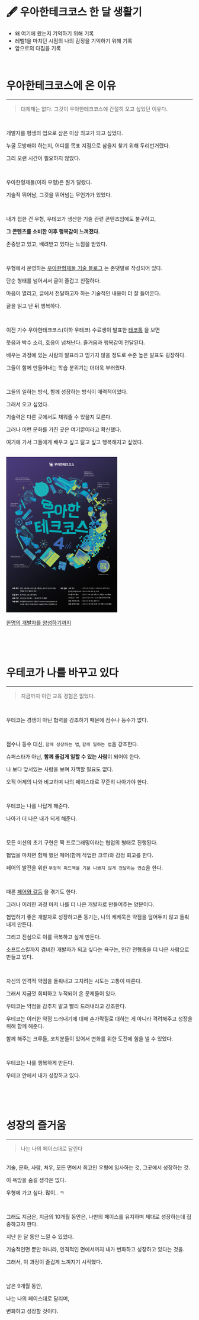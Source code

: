 # 🖋 우아한테크코스 한 달 생활기

- 왜 여기에 왔는지 기억하기 위해 기록
- 레벨1을 마치던 시점의 나의 감정을 기억하기 위해 기록
- 앞으로의 다짐을 기록

<br>

# 우아한테크코스에 온 이유

---

> 대체재는 없다. 그것이 우아한테크코스에 간절히 오고 싶었던 이유다.

<br>


개발자를 평생의 업으로 삼은 이상 최고가 되고 싶었다.

누굴 모방해야 하는지, 어디를 목표 지점으로 삼을지 찾기 위해 두리번거렸다.

그리 오랜 시간이 필요하지 않았다.

<br>

우아한형제들(이하 우형)은 뭔가 달랐다.

기술적 뛰어남, 그것을 뛰어넘는 무언가가 있었다.

<br>

내가 접한 건 우형, 우테코가 생산한 기술 관련 콘텐츠임에도 불구하고,

**그 콘텐츠를 소비한 이후 행복감이 느껴졌다.**

존중받고 있고, 배려받고 있다는 느낌을 받았다.

<br>

우형에서 운영하는 [우아한형제들 기술 블로그](https://techblog.woowahan.com/) 는 존댓말로 작성되어 있다.

단순 형태를 넘어서서 글이 즐겁고 친절하다.

마음이 열리고, 글에서 전달하고자 하는 기술적인 내용이 더 잘 들어온다.

글을 읽고 난 뒤 행복하다.

<br>

이전 기수 우아한테크코스(이하 우테코) 수료생이 발표한 [테코톡](https://www.youtube.com/watch?v=XfYJCpAb2aE) 을 보면

웃음과 박수 소리, 호응이 넘쳐난다. 즐거움과 행복감이 전달된다.

배우는 과정에 있는 사람의 발표라고 믿기지 않을 정도로 수준 높은 발표도 굉장하다.

그들이 함께 만들어내는 학습 분위기는 더더욱 부러웠다.

<br>

그들의 일하는 방식, 함께 성장하는 방식이 매력적이었다.

그래서 오고 싶었다.

기술력은 다른 곳에서도 채워줄 수 있을지 모른다.

그러나 이런 문화를 가진 곳은 여기뿐이라고 확신했다.

여기에 가서 그들에게 배우고 싶고 닮고 싶고 행복해지고 싶었다.

<br>

<img src="./woowacourse-4th-announce.jpeg" alt="우아한테크코스 4기 모집 공고" width="300px">

[한명의 개발자를 양성하기까지](https://techblog.woowahan.com/5977/)

<br><br><br>

# 우테코가 나를 바꾸고 있다

---

> 지금까지 이런 교육 경험은 없었다.

<br>

우테코는 경쟁이 아닌 협력을 강조하기 때문에 점수나 등수가 없다.

<br>

점수나 등수 대신, `함께 성장하는 법`, `함께 일하는 법`을 강조한다.

슈퍼스타가 아닌, **함께 즐겁게 일할 수 있는 사람**이 되어야 한다.

나 보다 앞서있는 사람을 보며 자책할 필요도 없다.

오직 어제의 나와 비교하며 나의 페이스대로 꾸준히 나아가야 한다.

<br>

우테코는 나를 나답게 해준다.

나아가 더 나은 내가 되게 해준다.

<br>

모든 미션의 초기 구현은 짝 프로그래밍이라는 협업의 형태로 진행된다.

협업을 마치면 함께 했던 페어(함께 작업한 크루)와 감정 회고를 한다.

페어의 발전을 위한 `부정적 피드백을 기분 나쁘지 않게 전달하는 연습`을 한다.

<br>

때론 [페어와 갈등](https://prolog.techcourse.co.kr/studylogs/2097) 을 겪기도 한다.

그러나 이러한 과정 마저 나를 더 나은 개발자로 만들어주는 양분이다.

협업하기 좋은 개발자로 성장하고픈 동기는, 나의 케케묵은 약점을 덮어두지 않고 들춰내게 만든다.

그리고 진심으로 이를 극복하고 싶게 만든다.

소프트스킬까지 겸비한 개발자가 되고 싶다는 욕구는, 인간 전형중을 더 나은 사람으로 만들고 있다.

<br>

자신의 인격적 약점을 들춰내고 고치려는 시도는 고통이 따른다.

그래서 지금껏 회피하고 누적되어 온 문제들이 있다.

우테코는 약점을 감추지 말고 빨리 드러내라고 강조한다.

우테코는 이러한 약점 드러내기에 대해 손가락질로 대하는 게 아니라 격려해주고 성장을 위해 함께 해준다.

함께 해주는 크루들, 코치분들이 있어서 변화를 위한 도전에 힘을 낼 수 있었다.


<br>

우테코는 나를 행복하게 만든다.

우테코 안에서 내가 성장하고 있다.

<br><br><br>

# 성장의 즐거움

---

> 나는 나의 페이스대로 달린다

<br>
기술, 문화, 사람, 처우, 모든 면에서 최고인 우형에 입사하는 것, 그곳에서 성장하는 것. 

이 욕망을 숨길 생각은 없다.

우형에 가고 싶다. 많이.. ㅋ

<br>

그래도 지금은, 지금의 10개월 동안은, 나만의 페이스를 유지하며 제대로 성장하는데 집중하고자 한다.

지난 한 달 동안 느낄 수 있었다.

기술적인면 뿐만 아니라, 인격적인 면에서까지 내가 변화하고 성장하고 있다는 것을.

그래서, 이 과정이 즐겁게 느껴지기 시작했다.

<br>

남은 9개월 동안,

나는 나의 페이스대로 달리며,

변화하고 성장할 것이다.

<br>

